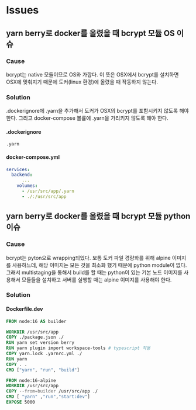 # Issues

## yarn berry로 docker를 올렸을 때 bcrypt 모듈 OS 이슈

### Cause

bcrypt는 native 모듈이므로 OS와 가깝다. 이 뜻은 OSX에서 bcrypt를 설치하면 OSX에 맞춰지기 때문에 도커(linux 환경)에 올렸을 때 작동하지 않는다.

### Solution

.dockerignore에 .yarn을 추가해서 도커가 OSX의 bcrypt를 포함시키지 않도록 해야 한다. 그리고 docker-compose 볼륨에 .yarn을 가리키지 않도록 해야 한다.

#### .dockerignore

```.dockerignore
.yarn
```

#### docker-compose.yml

```yaml
services:
  backend:
	  ...
    volumes:
      - /usr/src/app/.yarn
      - ./:/usr/src/app
```



## yarn berry로 docker를 올렸을 때 bcrypt 모듈 python 이슈

### Cause

bcrypt는 pyton으로 wrapping되었다. 보통 도커 파일 경량화를 위해 alpine 이미지를 사용하느데, 해당 이미지는 모든 것을 최소화 했기 때문에 python module이 없다. 그래서 multistaging을 통해서 build를 할 때는 python이 있는 기본 노드 이미지를 사용해서 모듈들을 설치하고 서버를 실행할 때는 alpine 이미지를 사용해야 한다.

### Solution

#### Dockerfile.dev

```dockerfile
FROM node:16 AS builder

WORKDIR /usr/src/app
COPY ./package.json ./
RUN yarn set version berry
RUN yarn plugin import workspace-tools # typescript 적용
COPY yarn.lock .yarnrc.yml ./
RUN yarn
COPY . .
CMD ["yarn", "run", "build"]

FROM node:16-alpine
WORKDIR /usr/src/app
COPY --from=builder /usr/src/app ./
CMD [ "yarn" ,"run","start:dev"]
EXPOSE 5000
```